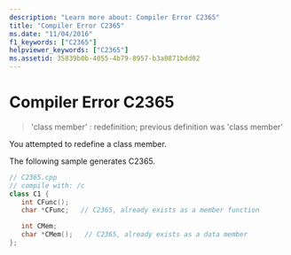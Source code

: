 ```yaml
---
description: "Learn more about: Compiler Error C2365"
title: "Compiler Error C2365"
ms.date: "11/04/2016"
f1_keywords: ["C2365"]
helpviewer_keywords: ["C2365"]
ms.assetid: 35839b0b-4055-4b79-8957-b3a0871bdd02
---
```

# Compiler Error C2365

> 'class member' : redefinition; previous definition was 'class member'

You attempted to redefine a class member.

The following sample generates C2365.

```cpp
// C2365.cpp
// compile with: /c
class C1 {
   int CFunc();
   char *CFunc;   // C2365, already exists as a member function

   int CMem;
   char *CMem();   // C2365, already exists as a data member
};
```

